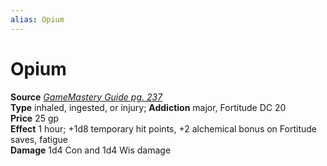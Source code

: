 ```yaml
---
alias: Opium
---
```


# Opium

**Source** [_GameMastery Guide pg. 237_](http://paizo.com/pathfinderRPG/v5748btpy8ffn)  
**Type** inhaled, ingested, or injury; **Addiction** major, Fortitude DC 20  
**Price** 25 gp  
**Effect** 1 hour; +1d8 temporary hit points, +2 alchemical bonus on Fortitude saves, fatigue  
**Damage** 1d4 Con and 1d4 Wis damage
